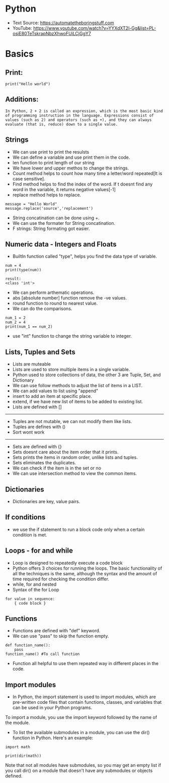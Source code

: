 # Python

- Text Source: https://automatetheboringstuff.com
- YouTube: https://www.youtube.com/watch?v=YYXdXT2l-Gg&list=PL-osiE80TeTskrapNbzXhwoFUiLCjGgY7

# Basics
## Print:
```
print("Hello world")
```

## Additions: 
```
In Python, 2 + 2 is called an expression, which is the most basic kind of programming instruction in the language. Expressions consist of values (such as 2) and operators (such as +), and they can always evaluate (that is, reduce) down to a single value.
```

## Strings
- We can use print to print the resulsts
- We can define a variable and use print them in the code.
- len function to print length of our string
- We have lower and upper methos to change the strings.
- Count method helps to count how many time a letter/word repeated[It is case sensitive].
- Find method helps to find the index of the word. If t doesnt find any word in the variable, it returns negative values[-1]
- replace method helps to replace.
```
message = "Hello World"
message.replace('source','replacement')
```
- String concatination can be done using +.
- We can use the formater for String concatination.
- F strings: String formating got easier.

## Numeric data - Integers and Floats
- BuiltIn function called "type", helps you find the data type of variable.
```
num = 4
print(type(num))

result:
<class 'int'>
```
- We can perform arthematic operations.
- abs [absolute number] function remove the -ve values.
- round function to round to nearest value.
- We can do the comparisons.
```
num_1 = 2
num_2 = 4
print(num_1 == num_2)
```
- use "int" function to change the string variable to integer.

## Lists, Tuples and Sets
- Lists are muteable
- Lists are used to store multiple items in a single variable.
- Python used to store collections of data, the other 3 are Tuple, Set, and Dictionary
- We can use follow methods to adjust the list of items in a LIST.
- We can add values to list using "append"
- insert to add an item at specific place.
- extend, if we have new list of items to be added to existing list.
- Lists are defined with []
---
- Tuples are not mutable, we can not modify them like lists.
- Tuples are defines with ()
- Sort wont work
---
- Sets are defined with {}
- Sets doesnt care about the item order that it prints.
- Sets prints the items in random order, unlike lists and tuples.
- Sets eliminates the duplicates.
- We can check if the item is in the set or no
- We can use intersection method to view the common items.

## Dictionaries
- Dictionaries are key, value pairs.

## If conditions
- we use the if statement to run a block code only when a certain condition is met.

## Loops - for and while
- Loop is designed to repeatedly execute a code block
- Python offers 3 choices for running the loops. The basic functionality of all the techniques is the same, although the syntax and the amount of time required for checking the condition differ.
- while, for and nested
- Syntax of the for Loop
```
for value in sequence:
    { code block }
```

## Functions
- Functions are defined with "def" keyword.
- We can use "pass" to skip the function empty.
```
def function_name():
    pass
function_name() #To call function
```
- Function all helpful to use them repeated way in different places in the code.

## Import modules
- In Python, the import statement is used to import modules, which are pre-written code files that contain functions, classes, and variables that can be used in your Python programs.

To import a module, you use the import keyword followed by the name of the module.
- To list the available submodules in a module, you can use the dir() function in Python. Here's an example:

```
import math

print(dir(math))
```
Note that not all modules have submodules, so you may get an empty list if you call dir() on a module that doesn't have any submodules or objects defined.